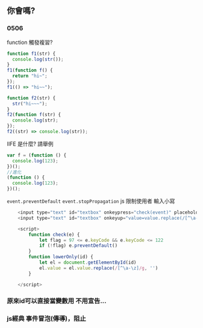 ## 你會嗎?

### 0506

function 觸發複習?

```js
function f1(str) {
  console.log(str());
}
f1(function f() {
  return "hi~";
});
f1(() => "hi~~");
```

```js
function f2(str) {
  str("hi~~~");
}
f2(function f(str) {
  console.log(str);
});
f2((str) => console.log(str));
```

IIFE 是什麼? 請舉例

```js
var f = (function () {
  console.log(123);
})();
//進化
(function () {
  console.log(123);
})();
```

`event.preventDefault`
`event.stopPropagation`
js 限制使用者 輸入小寫

```js
    <input type="text" id="textbox" onkeypress="check(event)" placeholder="pD">
    <input type="text" id="textbox" onkeyup="value=value.replace(/[^\a-\z]/g,'')">

    <script>
        function check(e) {
            let flag = 97 <= e.keyCode && e.keyCode <= 122
            if (!flag) e.preventDefault()
        }
        function lowerOnly(id) {
            let el = document.getElementById(id)
            el.value = el.value.replace(/[^\a-\z]/g, '')
        }

    </script>
```

### 原來id可以直接當變數用 不用宣告...
### js經典 事件冒泡(傳導)，阻止